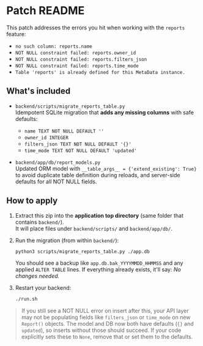 # Patch README

This patch addresses the errors you hit when working with the `reports` feature:

- `no such column: reports.name`
- `NOT NULL constraint failed: reports.owner_id`
- `NOT NULL constraint failed: reports.filters_json`
- `NOT NULL constraint failed: reports.time_mode`
- `Table 'reports' is already defined for this MetaData instance.`

## What's included

- `backend/scripts/migrate_reports_table.py`  
  Idempotent SQLite migration that **adds any missing columns** with safe defaults:

    - `name TEXT NOT NULL DEFAULT ''`
    - `owner_id INTEGER`
    - `filters_json TEXT NOT NULL DEFAULT '{}'`
    - `time_mode TEXT NOT NULL DEFAULT 'updated'`

- `backend/app/db/report_models.py`  
  Updated ORM model with `__table_args__ = {'extend_existing': True}` to avoid duplicate table definition during reloads, and server-side defaults for all NOT NULL fields.

## How to apply

1. Extract this zip into the **application top directory** (same folder that contains `backend/`).  
   It will place files under `backend/scripts/` and `backend/app/db/`.

2. Run the migration (from within `backend/`):  
   ```bash
   python3 scripts/migrate_reports_table.py ./app.db
   ```
   You should see a backup like `app.db.bak_YYYYMMDD_HHMMSS` and any applied `ALTER TABLE` lines.
   If everything already exists, it'll say: *No changes needed.*

3. Restart your backend:  
   ```bash
   ./run.sh
   ```

> If you still see a NOT NULL error on insert after this, your API layer may not be populating fields like `filters_json` or `time_mode` on new `Report()` objects. The model and DB now both have defaults (`{}` and `updated`), so inserts without those should succeed. If your code explicitly sets these to `None`, remove that or set them to the defaults.
